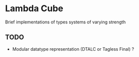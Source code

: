 # Lambda Cube
Brief implementations of types systems of varying strength


## TODO
- Modular datatype representation (DTALC or Tagless Final) ?